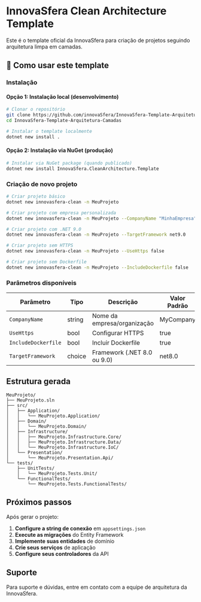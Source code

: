 # InnovaSfera Clean Architecture Template

Este é o template oficial da InnovaSfera para criação de projetos seguindo arquitetura limpa em camadas.

## 🚀 Como usar este template

### Instalação

#### Opção 1: Instalação local (desenvolvimento)
```bash
# Clonar o repositório
git clone https://github.com/innovaSfera/InnovaSfera-Template-Arquitetura-Camadas.git
cd InnovaSfera-Template-Arquitetura-Camadas

# Instalar o template localmente
dotnet new install .
```

#### Opção 2: Instalação via NuGet (produção)
```bash
# Instalar via NuGet package (quando publicado)
dotnet new install InnovaSfera.CleanArchitecture.Template
```

### Criação de novo projeto

```bash
# Criar projeto básico
dotnet new innovasfera-clean -n MeuProjeto

# Criar projeto com empresa personalizada
dotnet new innovasfera-clean -n MeuProjeto --CompanyName "MinhaEmpresa"

# Criar projeto com .NET 9.0
dotnet new innovasfera-clean -n MeuProjeto --TargetFramework net9.0

# Criar projeto sem HTTPS
dotnet new innovasfera-clean -n MeuProjeto --UseHttps false

# Criar projeto sem Dockerfile
dotnet new innovasfera-clean -n MeuProjeto --IncludeDockerfile false
```

### Parâmetros disponíveis

| Parâmetro | Tipo | Descrição | Valor Padrão |
|-----------|------|-----------|--------------|
| `CompanyName` | string | Nome da empresa/organização | MyCompany |
| `UseHttps` | bool | Configurar HTTPS | true |
| `IncludeDockerfile` | bool | Incluir Dockerfile | true |
| `TargetFramework` | choice | Framework (.NET 8.0 ou 9.0) | net8.0 |

## Estrutura gerada

```
MeuProjeto/
├── MeuProjeto.sln
├── src/
│   ├── Application/
│   │   └── MeuProjeto.Application/
│   ├── Domain/
│   │   └── MeuProjeto.Domain/
│   ├── Infrastructure/
│   │   ├── MeuProjeto.Infrastructure.Core/
│   │   ├── MeuProjeto.Infrastructure.Data/
│   │   └── MeuProjeto.Infrastructure.IoC/
│   └── Presentation/
│       └── MeuProjeto.Presentation.Api/
└── tests/
    ├── UnitTests/
    │   └── MeuProjeto.Tests.Unit/
    └── FunctionalTests/
        └── MeuProjeto.Tests.FunctionalTests/
```

## Próximos passos

Após gerar o projeto:

1. **Configure a string de conexão** em `appsettings.json`
2. **Execute as migrações** do Entity Framework
3. **Implemente suas entidades** de domínio
4. **Crie seus serviços** de aplicação
5. **Configure seus controladores** da API

## Suporte

Para suporte e dúvidas, entre em contato com a equipe de arquitetura da InnovaSfera.
